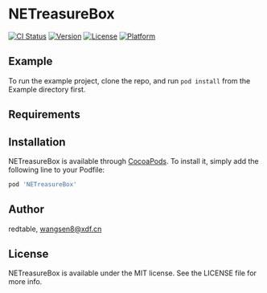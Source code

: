 # NETreasureBox

[![CI Status](https://img.shields.io/travis/redtable/NETreasureBox.svg?style=flat)](https://travis-ci.org/redtable/NETreasureBox)
[![Version](https://img.shields.io/cocoapods/v/NETreasureBox.svg?style=flat)](https://cocoapods.org/pods/NETreasureBox)
[![License](https://img.shields.io/cocoapods/l/NETreasureBox.svg?style=flat)](https://cocoapods.org/pods/NETreasureBox)
[![Platform](https://img.shields.io/cocoapods/p/NETreasureBox.svg?style=flat)](https://cocoapods.org/pods/NETreasureBox)

## Example

To run the example project, clone the repo, and run `pod install` from the Example directory first.

## Requirements

## Installation

NETreasureBox is available through [CocoaPods](https://cocoapods.org). To install
it, simply add the following line to your Podfile:

```ruby
pod 'NETreasureBox'
```

## Author

redtable, wangsen8@xdf.cn

## License

NETreasureBox is available under the MIT license. See the LICENSE file for more info.
